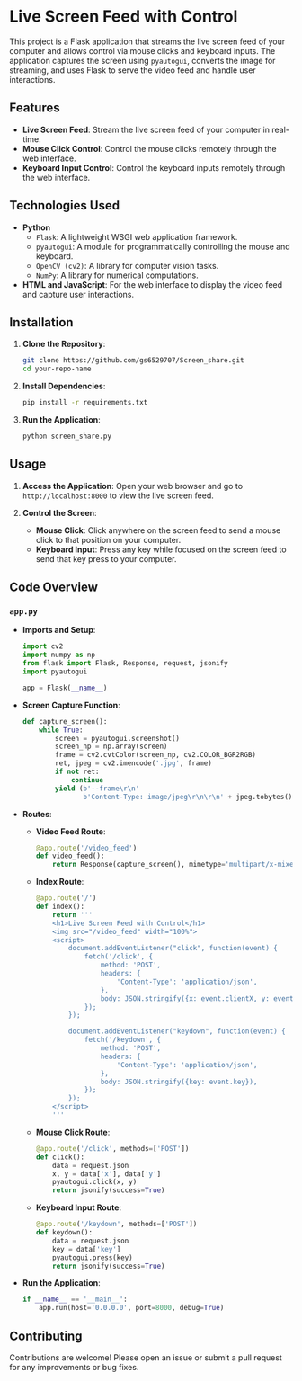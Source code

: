 # Live Screen Feed with Control

This project is a Flask application that streams the live screen feed of your computer and allows control via mouse clicks and keyboard inputs. The application captures the screen using `pyautogui`, converts the image for streaming, and uses Flask to serve the video feed and handle user interactions.

## Features

- **Live Screen Feed**: Stream the live screen feed of your computer in real-time.
- **Mouse Click Control**: Control the mouse clicks remotely through the web interface.
- **Keyboard Input Control**: Control the keyboard inputs remotely through the web interface.

## Technologies Used

- **Python**
  - `Flask`: A lightweight WSGI web application framework.
  - `pyautogui`: A module for programmatically controlling the mouse and keyboard.
  - `OpenCV (cv2)`: A library for computer vision tasks.
  - `NumPy`: A library for numerical computations.
- **HTML and JavaScript**: For the web interface to display the video feed and capture user interactions.

## Installation

1. **Clone the Repository**:
    ```bash
    git clone https://github.com/gs6529707/Screen_share.git
    cd your-repo-name
    ```

2. **Install Dependencies**:
    ```bash
    pip install -r requirements.txt
    ```

3. **Run the Application**:
    ```bash
    python screen_share.py
    ```

## Usage

1. **Access the Application**:
   Open your web browser and go to `http://localhost:8000` to view the live screen feed.

2. **Control the Screen**:
   - **Mouse Click**: Click anywhere on the screen feed to send a mouse click to that position on your computer.
   - **Keyboard Input**: Press any key while focused on the screen feed to send that key press to your computer.

## Code Overview

### `app.py`

- **Imports and Setup**:
    ```python
    import cv2
    import numpy as np
    from flask import Flask, Response, request, jsonify
    import pyautogui

    app = Flask(__name__)
    ```

- **Screen Capture Function**:
    ```python
    def capture_screen():
        while True:
            screen = pyautogui.screenshot()
            screen_np = np.array(screen)
            frame = cv2.cvtColor(screen_np, cv2.COLOR_BGR2RGB)
            ret, jpeg = cv2.imencode('.jpg', frame)
            if not ret:
                continue
            yield (b'--frame\r\n'
                   b'Content-Type: image/jpeg\r\n\r\n' + jpeg.tobytes() + b'\r\n')
    ```

- **Routes**:
    - **Video Feed Route**:
        ```python
        @app.route('/video_feed')
        def video_feed():
            return Response(capture_screen(), mimetype='multipart/x-mixed-replace; boundary=frame')
        ```

    - **Index Route**:
        ```python
        @app.route('/')
        def index():
            return '''
            <h1>Live Screen Feed with Control</h1>
            <img src="/video_feed" width="100%">
            <script>
                document.addEventListener("click", function(event) {
                    fetch('/click', {
                        method: 'POST',
                        headers: {
                            'Content-Type': 'application/json',
                        },
                        body: JSON.stringify({x: event.clientX, y: event.clientY}),
                    });
                });

                document.addEventListener("keydown", function(event) {
                    fetch('/keydown', {
                        method: 'POST',
                        headers: {
                            'Content-Type': 'application/json',
                        },
                        body: JSON.stringify({key: event.key}),
                    });
                });
            </script>
            '''
        ```

    - **Mouse Click Route**:
        ```python
        @app.route('/click', methods=['POST'])
        def click():
            data = request.json
            x, y = data['x'], data['y']
            pyautogui.click(x, y)
            return jsonify(success=True)
        ```

    - **Keyboard Input Route**:
        ```python
        @app.route('/keydown', methods=['POST'])
        def keydown():
            data = request.json
            key = data['key']
            pyautogui.press(key)
            return jsonify(success=True)
        ```

- **Run the Application**:
    ```python
    if __name__ == '__main__':
        app.run(host='0.0.0.0', port=8000, debug=True)
    ```

## Contributing

Contributions are welcome! Please open an issue or submit a pull request for any improvements or bug fixes.

